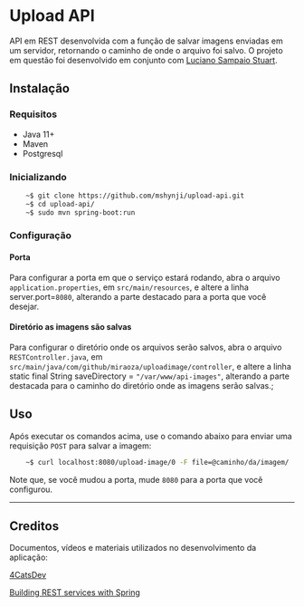 # Upload API

API em REST desenvolvida com a função de salvar imagens enviadas em um servidor, retornando o caminho de onde o arquivo foi salvo. O projeto em questão foi desenvolvido em conjunto com [Luciano Sampaio Stuart](https://github.com/lucianostuart).

## Instalação
### Requisitos
- Java 11+
- Maven
- Postgresql

### Inicializando
```bash
    ~$ git clone https://github.com/mshynji/upload-api.git
    ~$ cd upload-api/
    ~$ sudo mvn spring-boot:run
```

### Configuração
#### Porta
Para configurar a porta em que o serviço estará rodando, abra o arquivo `application.properties`, em `src/main/resources`, e altere a linha server.port=`8080`, alterando a parte destacado para a porta que você desejar.

#### Diretório as imagens são salvas
Para configurar o diretório onde os arquivos serão salvos, abra o arquivo `RESTController.java`, em `src/main/java/com/github/miraoza/uploadimage/controller`, e altere a linha static final String saveDirectory  = `"/var/www/api-images"`, alterando a parte destacada para o caminho do diretório onde as imagens serão salvas.;

## Uso
Após executar os comandos acima, use o comando abaixo para enviar uma requisição `POST` para salvar a imagem:

```bash
    ~$ curl localhost:8080/upload-image/0 -F file=@caminho/da/imagem/
```
Note que, se você mudou a porta, mude `8080` para a porta que você configurou.


---
## Creditos
Documentos, vídeos e materiais utilizados no desenvolvimento da aplicação:

[4CatsDev](https://gitlab.com/4catsdev)

[Building REST services with Spring](https://spring.io/guides/tutorials/rest/)
